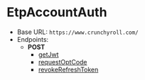 EtpAccountAuth
===========
* Base URL: `https://www.crunchyroll.com/`
* Endpoints: 
    * **POST**
        * [getJwt](./POST/getJwt.md)
        * [requestOptCode](./POST/requestOptCode.md)
        * [revokeRefreshToken](./POST/revokeRefreshToken.md)